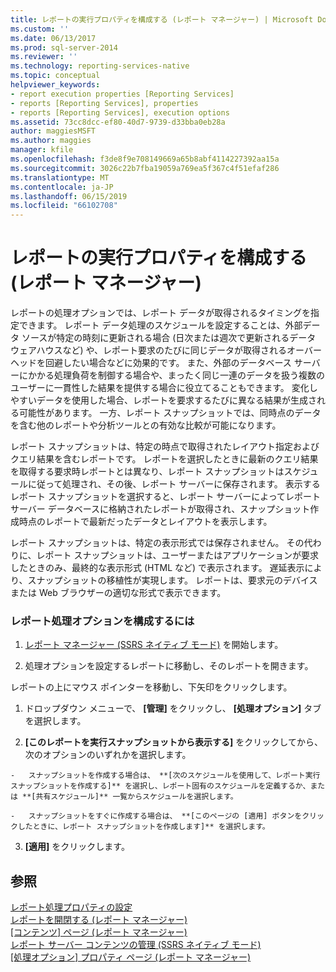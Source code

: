 ```yaml
---
title: レポートの実行プロパティを構成する (レポート マネージャー) | Microsoft Docs
ms.custom: ''
ms.date: 06/13/2017
ms.prod: sql-server-2014
ms.reviewer: ''
ms.technology: reporting-services-native
ms.topic: conceptual
helpviewer_keywords:
- report execution properties [Reporting Services]
- reports [Reporting Services], properties
- reports [Reporting Services], execution options
ms.assetid: 73cc8dcc-ef80-40d7-9739-d33bba0eb28a
author: maggiesMSFT
ms.author: maggies
manager: kfile
ms.openlocfilehash: f3de8f9e708149669a65b8abf4114227392aa15a
ms.sourcegitcommit: 3026c22b7fba19059a769ea5f367c4f51efaf286
ms.translationtype: MT
ms.contentlocale: ja-JP
ms.lasthandoff: 06/15/2019
ms.locfileid: "66102708"
---
```

# <a name="configure-execution-properties-for-a-report--report-manager"></a>レポートの実行プロパティを構成する (レポート マネージャー)
  レポートの処理オプションでは、レポート データが取得されるタイミングを指定できます。 レポート データ処理のスケジュールを設定することは、外部データ ソースが特定の時刻に更新される場合 (日次または週次で更新されるデータ ウェアハウスなど) や、レポート要求のたびに同じデータが取得されるオーバーヘッドを回避したい場合などに効果的です。 また、外部のデータベース サーバーにかかる処理負荷を制御する場合や、まったく同じ一連のデータを扱う複数のユーザーに一貫性した結果を提供する場合に役立てることもできます。 変化しやすいデータを使用した場合、レポートを要求するたびに異なる結果が生成される可能性があります。 一方、レポート スナップショットでは、同時点のデータを含む他のレポートや分析ツールとの有効な比較が可能になります。  
  
 レポート スナップショットは、特定の時点で取得されたレイアウト指定およびクエリ結果を含むレポートです。 レポートを選択したときに最新のクエリ結果を取得する要求時レポートとは異なり、レポート スナップショットはスケジュールに従って処理され、その後、レポート サーバーに保存されます。 表示するレポート スナップショットを選択すると、レポート サーバーによってレポート サーバー データベースに格納されたレポートが取得され、スナップショット作成時点のレポートで最新だったデータとレイアウトを表示します。  
  
 レポート スナップショットは、特定の表示形式では保存されません。 その代わりに、レポート スナップショットは、ユーザーまたはアプリケーションが要求したときのみ、最終的な表示形式 (HTML など) で表示されます。 遅延表示により、スナップショットの移植性が実現します。 レポートは、要求元のデバイスまたは Web ブラウザーの適切な形式で表示できます。  
  
### <a name="to-configure-report-processing-options"></a>レポート処理オプションを構成するには  
  
1.  [レポート マネージャー &#40;SSRS ネイティブ モード&#41;](../report-manager-ssrs-native-mode.md) を開始します。  
  
2.  処理オプションを設定するレポートに移動し、そのレポートを開きます。  
  
 レポートの上にマウス ポインターを移動し、下矢印をクリックします。  
  
1.  ドロップダウン メニューで、 **[管理]** をクリックし、 **[処理オプション]** タブを選択します。  
  
2.   **[このレポートを実行スナップショットから表示する]** をクリックしてから、次のオプションのいずれかを選択します。  
  
    -   スナップショットを作成する場合は、 **[次のスケジュールを使用して、レポート実行スナップショットを作成する]** を選択し、レポート固有のスケジュールを定義するか、または **[共有スケジュール]** 一覧からスケジュールを選択します。  
  
    -   スナップショットをすぐに作成する場合は、 **[このページの [適用] ボタンをクリックしたときに、レポート スナップショットを作成します]** を選択します。  
  
3.  **[適用]** をクリックします。  
  
## <a name="see-also"></a>参照  
 [レポート処理プロパティの設定](../report-server/set-report-processing-properties.md)   
 [レポートを開閉する (レポート マネージャー)](../reports/open-and-close-a-report-report-manager.md)   
 [[コンテンツ] ページ (レポート マネージャー)](../contents-page-report-manager.md)   
 [レポート サーバー コンテンツの管理 &#40;SSRS ネイティブ モード&#41;](../report-server/report-server-content-management-ssrs-native-mode.md)   
 [[処理オプション] プロパティ ページ (レポート マネージャー)](../processing-options-properties-page-report-manager.md)  
  
  
